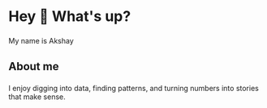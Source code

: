 <h1 align="left">Hey 👋 What's up?</h1>

###

<p align="left">My name is Akshay</p>

###

<h2 align="left">About me</h2>

###

<p align="left">I enjoy digging into data, finding patterns, and turning numbers into stories that make sense.</p>

###

